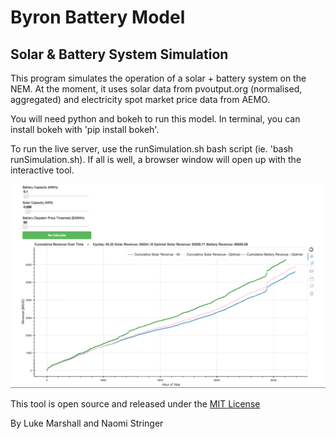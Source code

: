# Byron Battery Model
## Solar & Battery System Simulation

This program simulates the operation of a solar + battery system on the NEM. At the moment, it uses solar data from pvoutput.org (normalised, aggregated) and electricity spot market price data from AEMO.

You will need python and bokeh to run this model. In terminal, you can install bokeh with 'pip install bokeh'.

To run the live server, use the runSimulation.sh bash script (ie. 'bash runSimulation.sh). If all is well, a browser window will open up with the interactive tool.

![I have included a screenshot of the working tool.](screenshot.png "Screenshot - Byron Battery Model")

This tool is open source and released under the [MIT License ](https://en.wikipedia.org/wiki/MIT_License)

By Luke Marshall and Naomi Stringer
